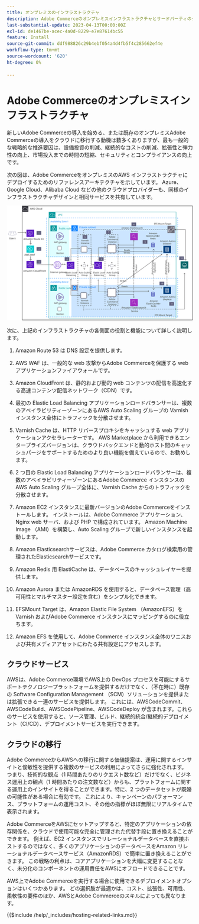 ```yaml
---
title: オンプレミスのインフラストラクチャ
description: Adobe Commerceのオンプレミスインフラストラクチャとサードパーティのクラウドサービスについて説明します。
last-substantial-update: 2023-04-13T00:00:00Z
exl-id: de1467be-acec-4a0d-8229-e7e87614bc55
feature: Install
source-git-commit: ddf988826c29b4ebf054a4d4fb5f4c285662ef4e
workflow-type: tm+mt
source-wordcount: '620'
ht-degree: 0%

---
```


# Adobe Commerceのオンプレミスインフラストラクチャ

新しいAdobe Commerceの導入を始める、または既存のオンプレミスAdobe Commerceの導入をクラウドに移行する動機は数多くありますが、最も一般的な戦略的な推進要因は、設備投資の削減、継続的なコストの削減、拡張性と弾力性の向上、市場投入までの時間の短縮、セキュリティとコンプライアンスの向上です。

次の図は、Adobe CommerceをオンプレミスのAWS インフラストラクチャにデプロイするためのリファレンスアーキテクチャを示しています。 Azure、Google Cloud、Alibaba Cloud などの他のクラウドプロバイダーも、同様のインフラストラクチャデザインと相同サービスを共有しています。

![サードパーティのクラウドサービス上の自己ホスト型Adobe Commerce インフラストラクチャを示す図](/help/assets/playbooks/on-premises-infrastructure.svg)

次に、上記のインフラストラクチャの各側面の役割と機能について詳しく説明します。

1. Amazon Route 53 は DNS 設定を提供します。

1. AWS WAF は、一般的な web 攻撃からAdobe Commerceを保護する web アプリケーションファイアウォールです。

1. Amazon CloudFront は、静的および動的 web コンテンツの配信を高速化する高速コンテンツ配信ネットワーク（CDN）です。

1. 最初の Elastic Load Balancing アプリケーションロードバランサーは、複数のアベイラビリティーゾーンにあるAWS Auto Scaling グループの Varnish インスタンス全体にトラフィックを分散させます。

1. Varnish Cache は、HTTP リバースプロキシをキャッシュする web アプリケーションアクセラレーターです。 AWS Marketplace から利用できるエンタープライズバージョンは、クラウドバックエンドと動的ホスト間のキャッシュパージをサポートするためのより良い機能を備えているので、お勧めします。

1. 2 つ目の Elastic Load Balancing アプリケーションロードバランサーは、複数のアベイラビリティーゾーンにあるAdobe Commerce インスタンスのAWS Auto Scaling グループ全体に、Varnish Cache からのトラフィックを分散させます。

1. Amazon EC2 インスタンスに最新バージョンのAdobe Commerceをインストールします。 インストールは、Adobe Commerce アプリケーション、Nginx web サーバ、および PHP で構成されています。 Amazon Machine Image （AMI）を構築し、Auto Scaling グループで新しいインスタンスを起動します。

1. Amazon Elasticsearchサービスは、Adobe Commerce カタログ検索用の管理されたElasticsearchサービスです。

1. Amazon Redis 用 ElastiCache は、データベースのキャッシュレイヤーを提供します。

1. Amazon Aurora または AmazonRDS を使用すると、データベース管理（高可用性とマルチマスター設定を含む）をシンプル化できます。

1. EFSMount Target は、Amazon Elastic File System （AmazonEFS）を Varnish およびAdobe Commerce インスタンスにマッピングするのに役立ちます。

1. Amazon EFS を使用して、Adobe Commerce インスタンス全体のワニスおよび共有メディアアセットにわたる共有設定にアクセスします。

## クラウドサービス

AWSは、Adobe Commerce環境でAWS上の DevOps プロセスを可能にするサポートテクノロジープラットフォームを提供するだけでなく、（不在時に）既存の Software Configuration Management （SCM）ソリューションを提供または拡張できる一連のサービスを提供します。 これには、AWSCodeCommit、AWSCodeBuild、AWSCodePipeline、AWSCodeDeploy が含まれます。これらのサービスを使用すると、ソース管理、ビルド、継続的統合/継続的デプロイメント（CI/CD）、デプロイメントサービスを実行できます。

## クラウドの移行

Adobe CommerceからAWSへの移行に関する価値提案は、運用に関するインサイトと俊敏性を提供する複数のサービスの利用によってさらに強化されます。 つまり、技術的な観点（1 時間あたりのリクエスト数など）だけでなく、ビジネス運用上の観点（1 時間あたりの注文数など）からも、プラットフォームに関する運用上のインサイトを得ることができます。特に、2 つのデータセットが既婚の可能性がある場合に有効です。 これにより、キャンペーンのパフォーマンス、プラットフォームの運用コスト、その他の指標がほぼ無限にリアルタイムで表示されます。

Adobe CommerceをAWSにセットアップすると、特定のアプリケーションの依存関係を、クラウドで使用可能な完全に管理された代替手段に置き換えることができます。 例えば、EC2 インスタンスでリレーショナルデータベースを直接ホストするのではなく、多くのアプリケーションのデータベースをAmazon リレーショナルデータベースサービス（AmazonRDS）で簡単に置き換えることができます。 この戦略の利点は、コアアプリケーションを大幅に変更することなく、未分化のコンポーネントの運用責任をAWSにオフロードできることです。

AWS上でAdobe Commerceを実行する場合に使用できるデプロイメントオプションはいくつかあります。 どの選択肢が最適かは、コスト、拡張性、可用性、柔軟性の要件のほか、AWSとAdobe Commerceのスキルによっても異なります。

{{$include /help/_includes/hosting-related-links.md}}
